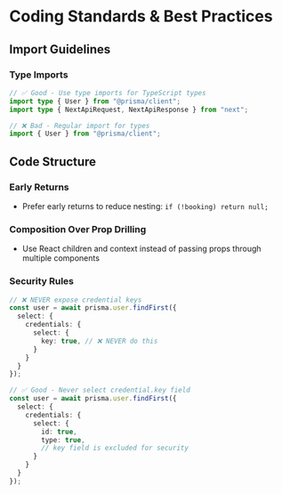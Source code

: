 # Coding Standards & Best Practices

## Import Guidelines

### Type Imports

```typescript
// ✅ Good - Use type imports for TypeScript types
import type { User } from "@prisma/client";
import type { NextApiRequest, NextApiResponse } from "next";

// ❌ Bad - Regular import for types
import { User } from "@prisma/client";
```

## Code Structure

### Early Returns

- Prefer early returns to reduce nesting: `if (!booking) return null;`

### Composition Over Prop Drilling

- Use React children and context instead of passing props through multiple components

### Security Rules

```typescript
// ❌ NEVER expose credential keys
const user = await prisma.user.findFirst({
  select: {
    credentials: {
      select: {
        key: true, // ❌ NEVER do this
      }
    }
  }
});

// ✅ Good - Never select credential.key field
const user = await prisma.user.findFirst({
  select: {
    credentials: {
      select: {
        id: true,
        type: true,
        // key field is excluded for security
      }
    }
  }
});
```
